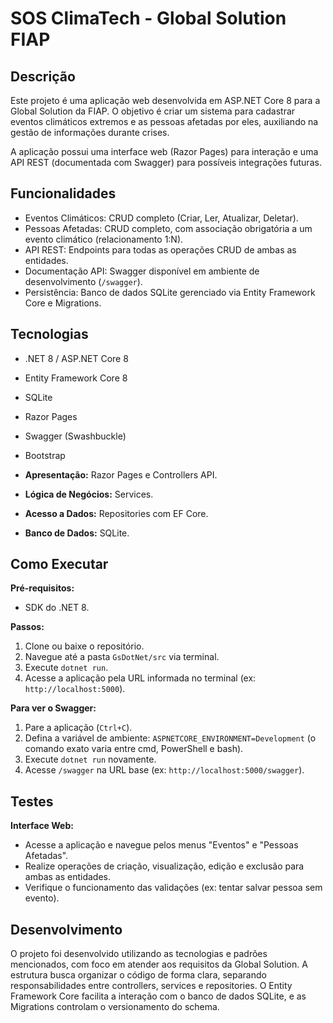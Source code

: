 # SOS ClimaTech - Global Solution FIAP

## Descrição

Este projeto é uma aplicação web desenvolvida em ASP.NET Core 8 para a Global Solution da FIAP. O objetivo é criar um sistema para cadastrar eventos climáticos extremos e as pessoas afetadas por eles, auxiliando na gestão de informações durante crises.

A aplicação possui uma interface web (Razor Pages) para interação e uma API REST (documentada com Swagger) para possíveis integrações futuras.

## Funcionalidades

*   Eventos Climáticos: CRUD completo (Criar, Ler, Atualizar, Deletar).
*   Pessoas Afetadas: CRUD completo, com associação obrigatória a um evento climático (relacionamento 1:N).
*   API REST: Endpoints para todas as operações CRUD de ambas as entidades.
*   Documentação API: Swagger disponível em ambiente de desenvolvimento (`/swagger`).
*   Persistência: Banco de dados SQLite gerenciado via Entity Framework Core e Migrations.

## Tecnologias

*   .NET 8 / ASP.NET Core 8
*   Entity Framework Core 8
*   SQLite
*   Razor Pages
*   Swagger (Swashbuckle)
*   Bootstrap

*   **Apresentação:** Razor Pages e Controllers API.
*   **Lógica de Negócios:** Services.
*   **Acesso a Dados:** Repositories com EF Core.
*   **Banco de Dados:** SQLite.

## Como Executar

**Pré-requisitos:**

*   SDK do .NET 8.

**Passos:**

1.  Clone ou baixe o repositório.
2.  Navegue até a pasta `GsDotNet/src` via terminal.
3.  Execute `dotnet run`.
4.  Acesse a aplicação pela URL informada no terminal (ex: `http://localhost:5000`).

**Para ver o Swagger:**

1.  Pare a aplicação (`Ctrl+C`).
2.  Defina a variável de ambiente: `ASPNETCORE_ENVIRONMENT=Development` (o comando exato varia entre cmd, PowerShell e bash).
3.  Execute `dotnet run` novamente.
4.  Acesse `/swagger` na URL base (ex: `http://localhost:5000/swagger`).

## Testes

**Interface Web:**

*   Acesse a aplicação e navegue pelos menus "Eventos" e "Pessoas Afetadas".
*   Realize operações de criação, visualização, edição e exclusão para ambas as entidades.
*   Verifique o funcionamento das validações (ex: tentar salvar pessoa sem evento).


## Desenvolvimento

O projeto foi desenvolvido utilizando as tecnologias e padrões mencionados, com foco em atender aos requisitos da Global Solution. A estrutura busca organizar o código de forma clara, separando responsabilidades entre controllers, services e repositories. O Entity Framework Core facilita a interação com o banco de dados SQLite, e as Migrations controlam o versionamento do schema.
